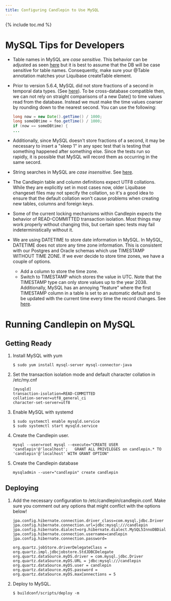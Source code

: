 ```yaml
---
title: Configuring Candlepin to Use MySQL
---
```

{% include toc.md %}

# MySQL Tips for Developers
* Table names in MySQL are *case sensitive.*  This behavior can be adjusted as
  seen
  [here](http://dev.mysql.com/doc/refman/5.5/en/identifier-case-sensitivity.html)
  but it is best to assume that the DB will be case sensitive for table names.
  Consequently, make sure your @Table annotation matches your Liquibase
  createTable element.
* Prior to version 5.6.4, MySQL did not store fractions of a second in temporal
  data types. (See
  [here](http://dev.mysql.com/doc/refman/5.5/en/fractional-seconds.html)).  To
  be cross-database compatible then, we can not rely on straight comparisons of
  a new Date() to time values read from the database.  Instead we must make the
  time values coarser by rounding down to the nearest second.  You can use the
  following:

  ```java
  long now = new Date().getTime() / 1000;
  long someDBtime = foo.getTime() / 1000;
  if (now == someDBtime) {
  ...
  ```
* Additionally, since MySQL doesn't store fractions of a second, it may be
  necessary to insert a "sleep 1" in any spec test that is testing that
  something happened after something else.  Since the tests run so rapidly, it
  is possible that MySQL will record them as occurring in the same secord.
* String searches in MySQL are *case insensitive*.  See
  [here](http://dev.mysql.com/doc/refman/5.5/en/case-sensitivity.html).
* The Candlepin table and column definitions expect UTF8 collations. While they
  are explicitly set in most cases now, older Liquibase changeset files may not
  specify the collation, so it's a good idea to ensure that the default collation
  won't cause problems when creating new tables, columns and foreign keys.
* Some of the current locking mechanisms within Candlepin expects the behavior of
  READ-COMMITTED transaction isolation. Most things may work properly without
  changing this, but certain spec tests may fail indeterministically without it.
* We are using DATETIME to store date information in MySQL.  In MySQL, DATETIME
  does not store any time zone information.  This is consistent with our
  Postgres and Oracle schemas which use TIMESTAMP WITHOUT TIME ZONE.  If we
  ever decide to store time zones, we have a couple of options.
  * Add a column to store the time zone.
  * Switch to TIMESTAMP which stores the value in UTC.  Note that the TIMESTAMP
    type can only store values up to the year 2038.  Additionally, MySQL has an
    annoying "feature" where the first TIMESTAMP column in a table is set to an
    automatic default and to be updated with the current time every time the
    record changes.  See
    [here](http://dev.mysql.com/doc/refman/5.5/en/timestamp-initialization.html).

# Running Candlepin on MySQL

## Getting Ready
1. Install MySQL with yum

   ```
   $ sudo yum install mysql-server mysql-connector-java
   ```
1. Set the transaction isolation mode and default character collation in /etc/my.cnf
   ```
   [mysqld]
   transaction-isolation=READ-COMMITTED
   collation-server=utf8_general_ci
   character-set-server=utf8
   ```
1. Enable MySQL with systemd

   ```
   $ sudo systemctl enable mysqld.service
   $ sudo systemctl start mysqld.service
   ```
1. Create the Candlepin user.

   ```
   mysql --user=root mysql --execute="CREATE USER 'candlepin'@'localhost';   GRANT ALL PRIVILEGES on candlepin.* TO 'candlepin'@'localhost' WITH GRANT OPTION"
   ```
1. Create the Candlepin database

   ```
   mysqladmin --user="candlepin" create candlepin
   ```

## Deploying
1. Add the necessary configuration to /etc/candlepin/candlepin.conf.  Make sure
   you comment out any options that might conflict with the options below!

   ```
   jpa.config.hibernate.connection.driver_class=com.mysql.jdbc.Driver
   jpa.config.hibernate.connection.url=jdbc:mysql:///candlepin
   jpa.config.hibernate.dialect=org.hibernate.dialect.MySQL5InnoDBDialect
   jpa.config.hibernate.connection.username=candlepin
   jpa.config.hibernate.connection.password=

   org.quartz.jobStore.driverDelegateClass = org.quartz.impl.jdbcjobstore.StdJDBCDelegate
   org.quartz.dataSource.myDS.driver = com.mysql.jdbc.Driver
   org.quartz.dataSource.myDS.URL = jdbc:mysql:///candlepin
   org.quartz.dataSource.myDS.user = candlepin
   org.quartz.dataSource.myDS.password =
   org.quartz.dataSource.myDS.maxConnections = 5
   ```

1. Deploy to MySQL.

   ```
   $ buildconf/scripts/deploy -m
   ```
